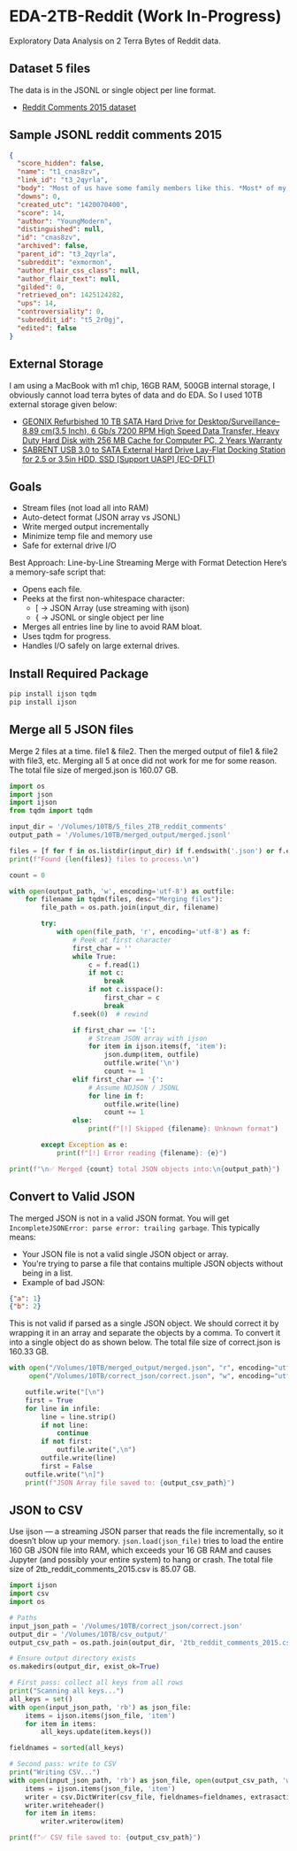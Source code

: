 # EDA-2TB-Reddit (Work In-Progress)
Exploratory Data Analysis on 2 Terra Bytes of Reddit data. 

## Dataset 5 files
The data is in the JSONL or single object per line format.
* [Reddit Comments 2015 dataset](https://archive.org/download/2015_reddit_comments_corpus/reddit_data/2015/)

## Sample JSONL reddit comments 2015
```json
{
  "score_hidden": false,
  "name": "t1_cnas8zv",
  "link_id": "t3_2qyrla",
  "body": "Most of us have some family members like this. *Most* of my family is like this.",
  "downs": 0,
  "created_utc": "1420070400",
  "score": 14,
  "author": "YoungModern",
  "distinguished": null,
  "id": "cnas8zv",
  "archived": false,
  "parent_id": "t3_2qyrla",
  "subreddit": "exmormon",
  "author_flair_css_class": null,
  "author_flair_text": null,
  "gilded": 0,
  "retrieved_on": 1425124282,
  "ups": 14,
  "controversiality": 0,
  "subreddit_id": "t5_2r0gj",
  "edited": false
}
```

## External Storage
I am using a MacBook with m1 chip, 16GB RAM, 500GB internal storage, I obviously cannot load terra bytes of data and do EDA. So I used 10TB external storage given below:
* [GEONIX Refurbished 10 TB SATA Hard Drive for Desktop/Surveillance–8.89 cm(3.5 Inch), 6 Gb/s 7200 RPM High Speed Data Transfer, Heavy Duty Hard Disk with 256 MB Cache for Computer PC, 2 Years Warranty](https://www.amazon.in/dp/B0DQ5M168L?ref=ppx_yo2ov_dt_b_fed_asin_title)
* [SABRENT USB 3.0 to SATA External Hard Drive Lay-Flat Docking Station for 2.5 or 3.5in HDD, SSD [Support UASP] (EC-DFLT)](https://www.amazon.in/dp/B00LS5NFQ2?ref=ppx_yo2ov_dt_b_fed_asin_title)

## Goals
* Stream files (not load all into RAM)
* Auto-detect format (JSON array vs JSONL)
* Write merged output incrementally
* Minimize temp file and memory use
* Safe for external drive I/O

Best Approach: Line-by-Line Streaming Merge with Format Detection
Here’s a memory-safe script that:
* Opens each file.
* Peeks at the first non-whitespace character:
    * [ → JSON Array (use streaming with ijson)
    * { → JSONL or single object per line
* Merges all entries line by line to avoid RAM bloat.
* Uses tqdm for progress.
* Handles I/O safely on large external drives.

## Install Required Package
```python
pip install ijson tqdm
pip install ijson
```

## Merge all 5 JSON files
Merge 2 files at a time. file1 & file2. Then the merged output of file1 & file2 with file3, etc. Merging all 5 at once did not work for me for some reason. The total file size of merged.json is 160.07 GB.
```python
import os
import json
import ijson
from tqdm import tqdm

input_dir = '/Volumes/10TB/5_files_2TB_reddit_comments'
output_path = '/Volumes/10TB/merged_output/merged.jsonl'

files = [f for f in os.listdir(input_dir) if f.endswith('.json') or f.endswith('.jsonl')]
print(f"Found {len(files)} files to process.\n")

count = 0

with open(output_path, 'w', encoding='utf-8') as outfile:
    for filename in tqdm(files, desc="Merging files"):
        file_path = os.path.join(input_dir, filename)

        try:
            with open(file_path, 'r', encoding='utf-8') as f:
                # Peek at first character
                first_char = ''
                while True:
                    c = f.read(1)
                    if not c:
                        break
                    if not c.isspace():
                        first_char = c
                        break
                f.seek(0)  # rewind

                if first_char == '[':
                    # Stream JSON array with ijson
                    for item in ijson.items(f, 'item'):
                        json.dump(item, outfile)
                        outfile.write('\n')
                        count += 1
                elif first_char == '{':
                    # Assume NDJSON / JSONL
                    for line in f:
                        outfile.write(line)
                        count += 1
                else:
                    print(f"[!] Skipped {filename}: Unknown format")

        except Exception as e:
            print(f"[!] Error reading {filename}: {e}")

print(f"\n✅ Merged {count} total JSON objects into:\n{output_path}")
```

## Convert to Valid JSON
The merged JSON is not in a valid JSON format. You will get ```IncompleteJSONError: parse error: trailing garbage```. This typically means:
- Your JSON file is not a valid single JSON object or array.
- You're trying to parse a file that contains multiple JSON objects without being in a list.
- Example of bad JSON:
```json
{"a": 1}
{"b": 2}
```
This is not valid if parsed as a single JSON object. We should correct it by wrapping it in an array and separate the objects by a comma. To convert it into a single object do as shown below. The total file size of correct.json is 160.33 GB.
```python
with open("/Volumes/10TB/merged_output/merged.json", "r", encoding="utf-8") as infile, \
     open("/Volumes/10TB/correct_json/correct.json", "w", encoding="utf-8") as outfile:

    outfile.write("[\n")
    first = True
    for line in infile:
        line = line.strip()
        if not line:
            continue
        if not first:
            outfile.write(",\n")
        outfile.write(line)
        first = False
    outfile.write("\n]")
    print(f"JSON Array file saved to: {output_csv_path}")
```

## JSON to CSV

Use ijson — a streaming JSON parser that reads the file incrementally, so it doesn’t blow up your memory. ```json.load(json_file)```  tries to load the entire 160 GB JSON file into RAM, which exceeds your 16 GB RAM and causes Jupyter (and possibly your entire system) to hang or crash. The total file size of 2tb_reddit_comments_2015.csv is 85.07 GB.

```python
import ijson
import csv
import os

# Paths
input_json_path = '/Volumes/10TB/correct_json/correct.json'
output_dir = '/Volumes/10TB/csv_output/'
output_csv_path = os.path.join(output_dir, '2tb_reddit_comments_2015.csv')

# Ensure output directory exists
os.makedirs(output_dir, exist_ok=True)

# First pass: collect all keys from all rows
print("Scanning all keys...")
all_keys = set()
with open(input_json_path, 'rb') as json_file:
    items = ijson.items(json_file, 'item')
    for item in items:
        all_keys.update(item.keys())

fieldnames = sorted(all_keys)

# Second pass: write to CSV
print("Writing CSV...")
with open(input_json_path, 'rb') as json_file, open(output_csv_path, 'w', newline='', encoding='utf-8') as csv_file:
    items = ijson.items(json_file, 'item')
    writer = csv.DictWriter(csv_file, fieldnames=fieldnames, extrasaction='ignore')
    writer.writeheader()
    for item in items:
        writer.writerow(item)

print(f"✅ CSV file saved to: {output_csv_path}")
```

